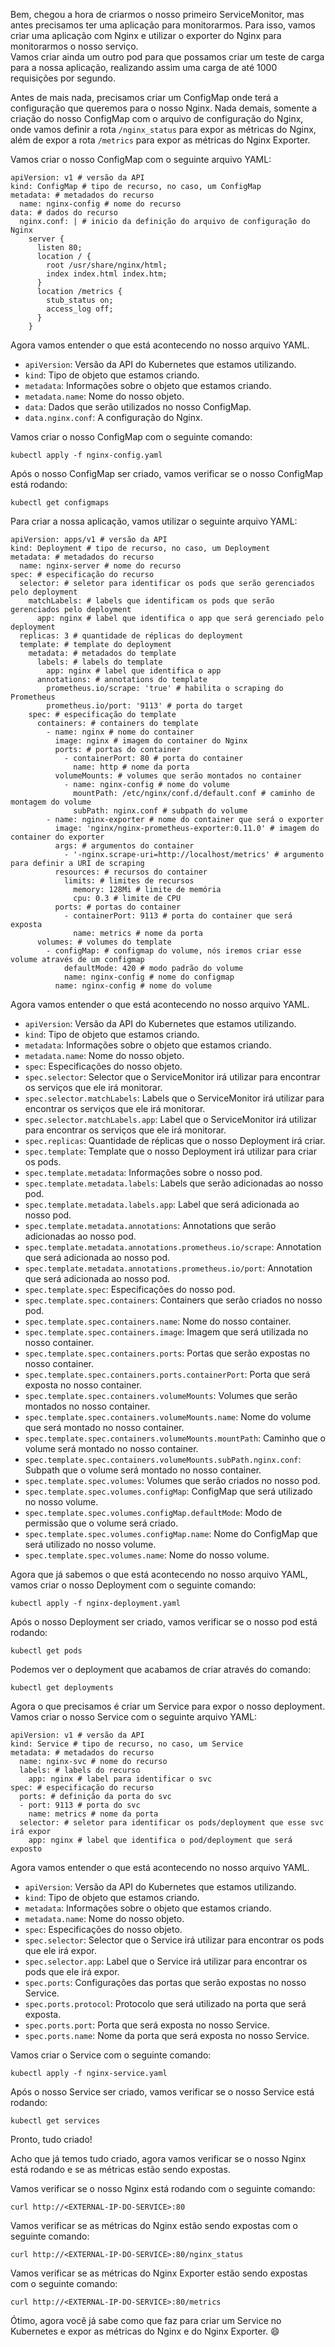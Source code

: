 Bem, chegou a hora de criarmos o nosso primeiro ServiceMonitor, mas antes precisamos ter uma aplicação para monitorarmos. Para isso, vamos criar uma aplicação com Nginx e utilizar o exporter do Nginx para monitorarmos o nosso serviço.  
Vamos criar ainda um outro pod para que possamos criar um teste de carga para a nossa aplicação, realizando assim uma carga de até 1000 requisições por segundo.

Antes de mais nada, precisamos criar um ConfigMap onde terá a configuração que queremos para o nosso Nginx. Nada demais, somente a criação do nosso ConfigMap com o arquivo de configuração do Nginx, onde vamos definir a rota `/nginx_status` para expor as métricas do Nginx, além de expor a rota `/metrics` para expor as métricas do Nginx Exporter.

Vamos criar o nosso ConfigMap com o seguinte arquivo YAML:

```
apiVersion: v1 # versão da API
kind: ConfigMap # tipo de recurso, no caso, um ConfigMap
metadata: # metadados do recurso
  name: nginx-config # nome do recurso
data: # dados do recurso
  nginx.conf: | # inicio da definição do arquivo de configuração do Nginx
    server {
      listen 80;
      location / {
        root /usr/share/nginx/html;
        index index.html index.htm;
      }
      location /metrics {
        stub_status on;
        access_log off;
      }
    }
```

Agora vamos entender o que está acontecendo no nosso arquivo YAML.

- `apiVersion`: Versão da API do Kubernetes que estamos utilizando.
- `kind`: Tipo de objeto que estamos criando.
- `metadata`: Informações sobre o objeto que estamos criando.
- `metadata.name`: Nome do nosso objeto.
- `data`: Dados que serão utilizados no nosso ConfigMap.
- `data.nginx.conf`: A configuração do Nginx.

Vamos criar o nosso ConfigMap com o seguinte comando:

```
kubectl apply -f nginx-config.yaml
```

Após o nosso ConfigMap ser criado, vamos verificar se o nosso ConfigMap está rodando:

```
kubectl get configmaps
```

Para criar a nossa aplicação, vamos utilizar o seguinte arquivo YAML:

```
apiVersion: apps/v1 # versão da API
kind: Deployment # tipo de recurso, no caso, um Deployment
metadata: # metadados do recurso 
  name: nginx-server # nome do recurso
spec: # especificação do recurso
  selector: # seletor para identificar os pods que serão gerenciados pelo deployment
    matchLabels: # labels que identificam os pods que serão gerenciados pelo deployment
      app: nginx # label que identifica o app que será gerenciado pelo deployment
  replicas: 3 # quantidade de réplicas do deployment
  template: # template do deployment
    metadata: # metadados do template
      labels: # labels do template
        app: nginx # label que identifica o app
      annotations: # annotations do template
        prometheus.io/scrape: 'true' # habilita o scraping do Prometheus
        prometheus.io/port: '9113' # porta do target
    spec: # especificação do template
      containers: # containers do template 
        - name: nginx # nome do container
          image: nginx # imagem do container do Nginx
          ports: # portas do container
            - containerPort: 80 # porta do container
              name: http # nome da porta
          volumeMounts: # volumes que serão montados no container
            - name: nginx-config # nome do volume
              mountPath: /etc/nginx/conf.d/default.conf # caminho de montagem do volume
              subPath: nginx.conf # subpath do volume
        - name: nginx-exporter # nome do container que será o exporter
          image: 'nginx/nginx-prometheus-exporter:0.11.0' # imagem do container do exporter
          args: # argumentos do container
            - '-nginx.scrape-uri=http://localhost/metrics' # argumento para definir a URI de scraping
          resources: # recursos do container
            limits: # limites de recursos
              memory: 128Mi # limite de memória
              cpu: 0.3 # limite de CPU
          ports: # portas do container
            - containerPort: 9113 # porta do container que será exposta
              name: metrics # nome da porta
      volumes: # volumes do template
        - configMap: # configmap do volume, nós iremos criar esse volume através de um configmap
            defaultMode: 420 # modo padrão do volume
            name: nginx-config # nome do configmap
          name: nginx-config # nome do volume
```

Agora vamos entender o que está acontecendo no nosso arquivo YAML.

- `apiVersion`: Versão da API do Kubernetes que estamos utilizando.
- `kind`: Tipo de objeto que estamos criando.
- `metadata`: Informações sobre o objeto que estamos criando.
- `metadata.name`: Nome do nosso objeto.
- `spec`: Especificações do nosso objeto.
- `spec.selector`: Selector que o ServiceMonitor irá utilizar para encontrar os serviços que ele irá monitorar.
- `spec.selector.matchLabels`: Labels que o ServiceMonitor irá utilizar para encontrar os serviços que ele irá monitorar.
- `spec.selector.matchLabels.app`: Label que o ServiceMonitor irá utilizar para encontrar os serviços que ele irá monitorar.
- `spec.replicas`: Quantidade de réplicas que o nosso Deployment irá criar.
- `spec.template`: Template que o nosso Deployment irá utilizar para criar os pods.
- `spec.template.metadata`: Informações sobre o nosso pod.
- `spec.template.metadata.labels`: Labels que serão adicionadas ao nosso pod.
- `spec.template.metadata.labels.app`: Label que será adicionada ao nosso pod.
- `spec.template.metadata.annotations`: Annotations que serão adicionadas ao nosso pod.
- `spec.template.metadata.annotations.prometheus.io/scrape`: Annotation que será adicionada ao nosso pod.
- `spec.template.metadata.annotations.prometheus.io/port`: Annotation que será adicionada ao nosso pod.
- `spec.template.spec`: Especificações do nosso pod.
- `spec.template.spec.containers`: Containers que serão criados no nosso pod.
- `spec.template.spec.containers.name`: Nome do nosso container.
- `spec.template.spec.containers.image`: Imagem que será utilizada no nosso container.
- `spec.template.spec.containers.ports`: Portas que serão expostas no nosso container.
- `spec.template.spec.containers.ports.containerPort`: Porta que será exposta no nosso container.
- `spec.template.spec.containers.volumeMounts`: Volumes que serão montados no nosso container.
- `spec.template.spec.containers.volumeMounts.name`: Nome do volume que será montado no nosso container.
- `spec.template.spec.containers.volumeMounts.mountPath`: Caminho que o volume será montado no nosso container.
- `spec.template.spec.containers.volumeMounts.subPath.nginx.conf`: Subpath que o volume será montado no nosso container.
- `spec.template.spec.volumes`: Volumes que serão criados no nosso pod.
- `spec.template.spec.volumes.configMap`: ConfigMap que será utilizado no nosso volume.
- `spec.template.spec.volumes.configMap.defaultMode`: Modo de permissão que o volume será criado.
- `spec.template.spec.volumes.configMap.name`: Nome do ConfigMap que será utilizado no nosso volume.
- `spec.template.spec.volumes.name`: Nome do nosso volume.

Agora que já sabemos o que está acontecendo no nosso arquivo YAML, vamos criar o nosso Deployment com o seguinte comando:

```
kubectl apply -f nginx-deployment.yaml
```

Após o nosso Deployment ser criado, vamos verificar se o nosso pod está rodando:

```
kubectl get pods
```

Podemos ver o deployment que acabamos de criar através do comando:

```
kubectl get deployments
```

Agora o que precisamos é criar um Service para expor o nosso deployment. Vamos criar o nosso Service com o seguinte arquivo YAML:

```
apiVersion: v1 # versão da API
kind: Service # tipo de recurso, no caso, um Service
metadata: # metadados do recurso
  name: nginx-svc # nome do recurso
  labels: # labels do recurso
    app: nginx # label para identificar o svc
spec: # especificação do recurso
  ports: # definição da porta do svc 
  - port: 9113 # porta do svc
    name: metrics # nome da porta
  selector: # seletor para identificar os pods/deployment que esse svc irá expor
    app: nginx # label que identifica o pod/deployment que será exposto
```

Agora vamos entender o que está acontecendo no nosso arquivo YAML.

- `apiVersion`: Versão da API do Kubernetes que estamos utilizando.
- `kind`: Tipo de objeto que estamos criando.
- `metadata`: Informações sobre o objeto que estamos criando.
- `metadata.name`: Nome do nosso objeto.
- `spec`: Especificações do nosso objeto.
- `spec.selector`: Selector que o Service irá utilizar para encontrar os pods que ele irá expor.
- `spec.selector.app`: Label que o Service irá utilizar para encontrar os pods que ele irá expor.
- `spec.ports`: Configurações das portas que serão expostas no nosso Service.
- `spec.ports.protocol`: Protocolo que será utilizado na porta que será exposta.
- `spec.ports.port`: Porta que será exposta no nosso Service.
- `spec.ports.name`: Nome da porta que será exposta no nosso Service.

Vamos criar o Service com o seguinte comando:

```
kubectl apply -f nginx-service.yaml
```

Após o nosso Service ser criado, vamos verificar se o nosso Service está rodando:

```
kubectl get services
```

Pronto, tudo criado!

Acho que já temos tudo criado, agora vamos verificar se o nosso Nginx está rodando e se as métricas estão sendo expostas.

Vamos verificar se o nosso Nginx está rodando com o seguinte comando:

```
curl http://<EXTERNAL-IP-DO-SERVICE>:80
```

Vamos verificar se as métricas do Nginx estão sendo expostas com o seguinte comando:

```
curl http://<EXTERNAL-IP-DO-SERVICE>:80/nginx_status
```

Vamos verificar se as métricas do Nginx Exporter estão sendo expostas com o seguinte comando:

```
curl http://<EXTERNAL-IP-DO-SERVICE>:80/metrics
```

Ótimo, agora você já sabe como que faz para criar um Service no Kubernetes e expor as métricas do Nginx e do Nginx Exporter. 😄